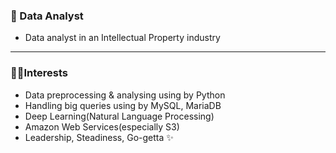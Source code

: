 ### 💾 Data Analyst

- Data analyst in an Intellectual Property industry

---

### 🐱‍🏍Interests

- Data preprocessing & analysing using by Python
- Handling big queries using by MySQL, MariaDB
- Deep Learning(Natural Language Processing) 
- Amazon Web Services(especially S3)
- Leadership, Steadiness, Go-getta ✨
